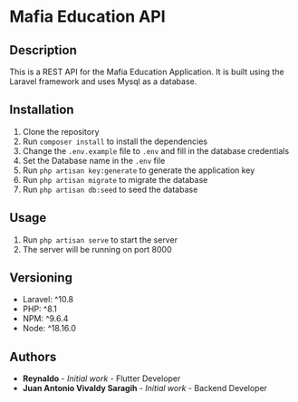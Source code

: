 # Mafia Education API

## Description

This is a REST API for the Mafia Education Application. It is built using the Laravel framework and uses Mysql as a database.

## Installation

1. Clone the repository
2. Run `composer install` to install the dependencies
3. Change the `.env.example` file to `.env` and fill in the database credentials
4. Set the Database name in the `.env` file
5. Run `php artisan key:generate` to generate the application key
6. Run `php artisan migrate` to migrate the database
7. Run `php artisan db:seed` to seed the database

## Usage

1. Run `php artisan serve` to start the server
2. The server will be running on port 8000

## Versioning

-   Laravel: ^10.8
-   PHP: ^8.1
-   NPM: ^9.6.4
-   Node: ^18.16.0

## Authors

-   **Reynaldo** - _Initial work_ - Flutter Developer
-   **Juan Antonio Vivaldy Saragih** - _Initial work_ - Backend Developer
